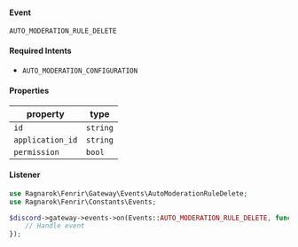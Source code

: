 #### Event
`AUTO_MODERATION_RULE_DELETE`

#### Required Intents
- `AUTO_MODERATION_CONFIGURATION`

#### Properties
|property|type|
|--------|----|
|`id`|`string`|
|`application_id`|`string`|
|`permission`|`bool`|

#### Listener
```php
use Ragnarok\Fenrir\Gateway\Events\AutoModerationRuleDelete;
use Ragnarok\Fenrir\Constants\Events;

$discord->gateway->events->on(Events::AUTO_MODERATION_RULE_DELETE, function (AutoModerationRuleDelete $event) {
    // Handle event
});
```
